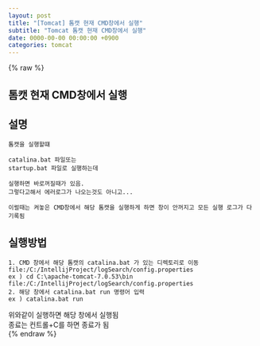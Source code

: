 ```yaml
---  
layout: post  
title: "[Tomcat] 톰캣 현재 CMD창에서 실행"  
subtitle: "Tomcat 톰캣 현재 CMD창에서 실행"  
date: 0000-00-00 00:00:00 +0900  
categories: tomcat  
---  
```

{% raw %}  
## 톰캣 현재 CMD창에서 실행  
  
## 설명  
	톰캣을 실행할떄  
  
	catalina.bat 파일또는  
	startup.bat 파일로 실행하는데  
  
	실행하면 바로꺼질때가 있음.  
	그렇다고해서 에러로그가 나오는것도 아니고...  
  
	이럴때는 켜놓은 CMD창에서 해당 톰캣을 실행하게 하면 창이 안꺼지고 모든 실행 로그가 다 기록됨  
  
## 실행방법  
  
	1. CMD 창에서 해당 톰캣의 catalina.bat 가 있는 디렉토리로 이동file:/C:/IntellijProject/logSearch/config.properties  
	ex ) cd C:\apache-tomcat-7.0.53\bin  
	file:/C:/IntellijProject/logSearch/config.properties  
	2. 해당 창에서 catalina.bat run 명령어 입력  
	ex ) catalina.bat run  
  
위와같이 실행하면 해당 창에서 실행됨  
종료는 컨트롤+C를 하면 종료가 됨  
{% endraw %}
